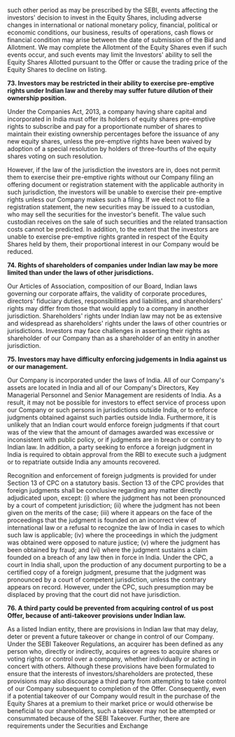 such other period as may be prescribed by the SEBI, events affecting the investors' decision to invest in the Equity Shares, including adverse changes in international or national monetary policy, financial, political or economic conditions, our business, results of operations, cash flows or financial condition may arise between the date of submission of the Bid and Allotment. We may complete the Allotment of the Equity Shares even if such events occur, and such events may limit the Investors' ability to sell the Equity Shares Allotted pursuant to the Offer or cause the trading price of the Equity Shares to decline on listing.

**73. Investors may be restricted in their ability to exercise pre-emptive rights under Indian law and thereby may suffer future dilution of their ownership position.**

Under the Companies Act, 2013, a company having share capital and incorporated in India must offer its holders of equity shares pre-emptive rights to subscribe and pay for a proportionate number of shares to maintain their existing ownership percentages before the issuance of any new equity shares, unless the pre-emptive rights have been waived by adoption of a special resolution by holders of three-fourths of the equity shares voting on such resolution.

However, if the law of the jurisdiction the investors are in, does not permit them to exercise their pre-emptive rights without our Company filing an offering document or registration statement with the applicable authority in such jurisdiction, the investors will be unable to exercise their pre-emptive rights unless our Company makes such a filing. If we elect not to file a registration statement, the new securities may be issued to a custodian, who may sell the securities for the investor's benefit. The value such custodian receives on the sale of such securities and the related transaction costs cannot be predicted. In addition, to the extent that the investors are unable to exercise pre-emptive rights granted in respect of the Equity Shares held by them, their proportional interest in our Company would be reduced.

**74. Rights of shareholders of companies under Indian law may be more limited than under the laws of other jurisdictions.**

Our Articles of Association, composition of our Board, Indian laws governing our corporate affairs, the validity of corporate procedures, directors' fiduciary duties, responsibilities and liabilities, and shareholders' rights may differ from those that would apply to a company in another jurisdiction. Shareholders' rights under Indian law may not be as extensive and widespread as shareholders' rights under the laws of other countries or jurisdictions. Investors may face challenges in asserting their rights as shareholder of our Company than as a shareholder of an entity in another jurisdiction.

**75. Investors may have difficulty enforcing judgements in India against us or our management.**

Our Company is incorporated under the laws of India. All of our Company's assets are located in India and all of our Company's Directors, Key Managerial Personnel and Senior Management are residents of India. As a result, it may not be possible for investors to effect service of process upon our Company or such persons in jurisdictions outside India, or to enforce judgments obtained against such parties outside India. Furthermore, it is unlikely that an Indian court would enforce foreign judgments if that court was of the view that the amount of damages awarded was excessive or inconsistent with public policy, or if judgments are in breach or contrary to Indian law. In addition, a party seeking to enforce a foreign judgment in India is required to obtain approval from the RBI to execute such a judgment or to repatriate outside India any amounts recovered.

Recognition and enforcement of foreign judgments is provided for under Section 13 of CPC on a statutory basis. Section 13 of the CPC provides that foreign judgments shall be conclusive regarding any matter directly adjudicated upon, except: (i) where the judgment has not been pronounced by a court of competent jurisdiction; (ii) where the judgment has not been given on the merits of the case; (iii) where it appears on the face of the proceedings that the judgment is founded on an incorrect view of international law or a refusal to recognize the law of India in cases to which such law is applicable; (iv) where the proceedings in which the judgment was obtained were opposed to nature justice; (v) where the judgment has been obtained by fraud; and (vi) where the judgment sustains a claim founded on a breach of any law then in force in India. Under the CPC, a court in India shall, upon the production of any document purporting to be a certified copy of a foreign judgment, presume that the judgment was pronounced by a court of competent jurisdiction, unless the contrary appears on record. However, under the CPC, such presumption may be displaced by proving that the court did not have jurisdiction.

**76. A third party could be prevented from acquiring control of us post Offer, because of anti-takeover provisions under Indian law.**

As a listed Indian entity, there are provisions in Indian law that may delay, deter or prevent a future takeover or change in control of our Company. Under the SEBI Takeover Regulations, an acquirer has been defined as any person who, directly or indirectly, acquires or agrees to acquire shares or voting rights or control over a company, whether individually or acting in concert with others. Although these provisions have been formulated to ensure that the interests of investors/shareholders are protected, these provisions may also discourage a third party from attempting to take control of our Company subsequent to completion of the Offer. Consequently, even if a potential takeover of our Company would result in the purchase of the Equity Shares at a premium to their market price or would otherwise be beneficial to our shareholders, such a takeover may not be attempted or consummated because of the SEBI Takeover. Further, there are requirements under the Securities and Exchange